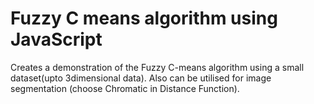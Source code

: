 # Fuzzy C means algorithm using JavaScript

Creates a demonstration of the Fuzzy C-means algorithm using a small dataset(upto 3dimensional data). Also can be utilised for image segmentation (choose Chromatic in Distance Function).
